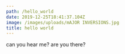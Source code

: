 ```yaml
---
path: /hello_world
date: 2019-12-25T18:41:37.104Z
image: /images/uploads/mAJOR INVERSIONS.jpg
title: hello world
---
```

can you hear me? are you there?
